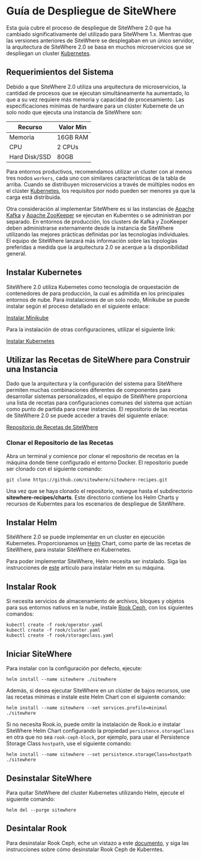 # Guía de Despliegue de SiteWhere

Esta guía cubre el proceso de despliegue de SiteWhere 2.0 que ha cambiado
significativamente del utilizado para SiteWhere 1.x. Mientras que las versiones anteriores
de SiteWhere se desplegaban en un único servidor, la arquitectura de SiteWhere 2.0
se basa en muchos microservicios que se despliegan un cluster
[Kubernetes](https://https://kubernetes.io).

## Requerimientos del Sistema

Debido a que SiteWhere 2.0 utiliza una arquitectura de microservicios,
la cantidad de procesos que se ejecutan simultáneamente ha aumentado,
lo que a su vez requiere más memoria y capacidad de procesamiento.
Las especificaciones mínimas de hardware para un clúster Kubernete de
un solo nodo que ejecuta una instancia de SiteWhere son:

| Recurso       | Valor Min |
| ------------- | --------- |
| Memoria       | 16GB RAM  |
| CPU           | 2 CPUs    |
| Hard Disk/SSD | 80GB      |

Para entornos productivos, recomendamos utilizar un cluster con al menos tres
nodos `workers`, cada uno con similares características de la tabla de arriba.
Cuando se distribuyen microservicios a través de múltiples nodos en el clúster
[Kubernetes](https://kubernetes.io), los requisitos por nodo pueden ser menores
ya que la carga está distribuida.

Otra consideración al implementar SiteWhere es si las instancias de
[Apache Kafka](https://kafka.apache.org/) y [Apache ZooKeeper](https://zookeeper.apache.org/)
se ejecutan en Kuberntes o se administran por separado. En entornos de producción,
los clusters de Kafka y ZooKeeper deben administrarse externamente desde la instancia
de SiteWhere utilizando las mejores prácticas definidas por las tecnologías individuales.
El equipo de SiteWhere lanzará más información sobre las topologías preferidas a medida
que la arquitectura 2.0 se acerque a la disponibilidad general.

## Instalar Kubernetes

SiteWhere 2.0 utiliza Kubernetes como tecnología de orquestación de contenedores de
para producción, la cual es admitida en los principales entornos de nube.
Para instalaciones de un solo nodo, Minikube se puede instalar según el proceso
detallado en el siguiente enlace:

[Instalar Minikube](https://kubernetes.io/docs/setup/minikube/)

Para la instalación de otras configuraciones, utilizar el siguiente link:

[Instalar Kubernetes](https://kubernetes.io/docs/setup/)

## Utilizar las Recetas de SiteWhere para Construir una Instancia

Dado que la arquitectura y la configuración del sistema para SiteWhere permiten
muchas combinaciones diferentes de componentes para desarrollar sistemas personalizados,
el equipo de SiteWhere proporciona una lista de recetas para configuraciones comunes del
sistema que actúan como punto de partida para crear instancias. El repositorio de las recetas
de SiteWhere 2.0 se puede acceder a través del siguiente enlace:

[Repositorio de Recetas de SiteWhere](https://github.com/sitewhere/sitewhere-recipes)

### Clonar el Repositorio de las Recetas

Abra un terminal y comience por clonar el repositorio de recetas en la máquina
donde tiene configurado el entorno Docker. El repositorio puede ser clonado
con el siguiente comando:

```console
git clone https://github.com/sitewhere/sitewhere-recipes.git
```

Una vez que se haya clonado el repositorio, navegue hasta el subdirectorio **sitewhere-recipes/charts**.
Este directorio contiene los Helm Charts y recursos de Kuberntes para los escenarios de despliegue
de SiteWhere.

## Instalar Helm

SiteWhere 2.0 se puede implementar en un cluster en ejecución Kubernetes. Proporcionamos un [Helm](https://helm.sh/) Chart,
como parte de las recetas de SiteWhere, para instalar SiteWhere en Kubernetes.

Para poder implementar SiteWhere, Helm necesita ser instalado. Siga las instrucciones de
[este](https://docs.helm.sh/using_helm/#installing-helm) artículo para instalar Helm en su máquina.

## Instalar Rook

Si necesita servicios de almacenamiento de archivos, bloques y objetos para sus entornos nativos en la nube,
instale [Rook Ceph](https://rook.io), con los siguientes comandos:

```console
kubectl create -f rook/operator.yaml
kubectl create -f rook/cluster.yaml
kubectl create -f rook/storageclass.yaml
```

## Iniciar SiteWhere

Para instalar con la configuración por defecto, ejecute:

```console
helm install --name sitewhere ./sitewhere
```

Además, si desea ejecutar SiteWhere en un clúster de bajos recursos, use las recetas mínimas
e instale este Helm Chart con el siguiente comando:

```console
helm install --name sitewhere --set services.profile=minimal ./sitewhere
```

Si no necesita Rook.io, puede omitir la instalación de Rook.io e instalar SiteWhere Helm Chart
configurando la propiedad `persistence.storageClass` en otra que no sea `rook-ceph-block`,
por ejemplo, para usar el Persistence Storage Class `hostpath`, use el siguiente comando:

```console
helm install --name sitewhere --set persistence.storageClass=hostpath ./sitewhere
```

## Desinstalar SiteWhere

Para quitar SiteWhere del cluster Kubernetes utilizando Helm, ejecute el siguiente comando:

```console
helm del --purge sitewhere
```

## Desintalar Rook

Para desinstalar Rook Ceph, eche un vistazo a este [documento](https://rook.io/docs/rook/v0.8/ceph-teardown.html),
y siga las instrucciones sobre cómo desinstalar Rook Ceph de Kuberntes.

